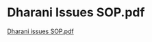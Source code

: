 # Dharani Issues SOP.pdf

[Dharani issues SOP.pdf](../files/11edfc49-7920-45eb-ac7c-f0a91606e0a0.pdf)